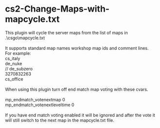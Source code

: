 # cs2-Change-Maps-with-mapcycle.txt
This plugin will cycle the server maps from the list of maps in .\csgo\mapcycle.txt<br>
<br>
It supports standard map names workshop map ids and comment lines.<br>
For example:<br>
cs_italy<br>
de_nuke<br>
// de_subzero<br>
3270832263<br>
cs_office<br>
<br>
When using this plugin turn off end match map voting with these cvars.<br>
<br>
mp_endmatch_votenextmap 0<br>
mp_endmatch_votenextleveltime 0<br>
<br>
If you have end match voting enabled it will be ignored and after the vote it will still switch to the next map in the mapcycle.txt file.<br>
